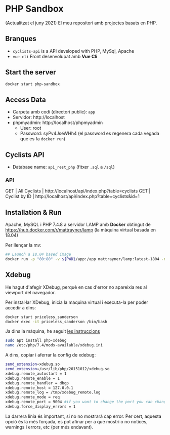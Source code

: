 # PHP Sandbox
(Actualitzat el juny 2021)
El meu repositori amb projectes basats en PHP.

## Branques
- `cyclists-api` is a API developed with PHP, MySql, Apache
- `vue-cli` Front desenvolupat amb **Vue Cli**

## Start the server
```bash
docker start php-sandbox
```

## Access Data
- Carpeta amb codi (directori public): `app`
- Servidor: http://localhost
- phpmyadmin: http://localhost/phpmyadmin
  - User: root
  - Password:  syPv4JseWHh4  (el password es regenera cada vegada que es fa `docker run`)

## Cyclists API
- Database name: `api_rest_php` (fitxer `.sql` a `/sql`)

### API

GET | All Cyclists | http://localhost/api/index.php?table=cyclists
GET | Cyclist by ID | http://localhost/api/index.php?table=cyclists&id=1

## Installation & Run
Apache, MySQL i PHP 7.4.8 a servidor LAMP amb **Docker** obtingut de https://hub.docker.com/r/mattrayner/lamp (la màquina virtual basada en 18.04)

Per llençar la mv:
```bash
## Launch a 18.04 based image
docker run -p "80:80" -v ${PWD}/app:/app mattrayner/lamp:latest-1804 -name php-sandbox
```

## Xdebug
He hagut d'afegir XDebug, perquè en cas d'error no apareixia res al viewport del navegador.

Per instal·lar XDebug, inicia la maquina virtual i executa-la per poder accedir a dins:

```bash
docker start priceless_sanderson
docker exec -it priceless_sanderson /bin/bash
```

Ja dins la màquina, he seguit [les instruccions](https://stackoverflow.com/questions/53133005/how-to-install-xdebug-on-ubuntu)

```bash
sudo apt install php-xdebug
nano /etc/php/7.4/mods-available/xdebug.ini
```

A dins, copiar i aferrar la config de xdebug:

```bash
zend_extension=xdebug.so
zend_extension=/usr/lib/php/20151012/xdebug.so
xdebug.remote_autostart = 1
xdebug.remote_enable = 1
xdebug.remote_handler = dbgp
xdebug.remote_host = 127.0.0.1
xdebug.remote_log = /tmp/xdebug_remote.log
xdebug.remote_mode = req
xdebug.remote_port = 9004 #if you want to change the port you can change
xdebug.force_display_errors = 1
```
La darrera línia és important, si no no mostrarà cap error. Per cert, aquesta opció és la més forçada, es pot afinar per a que mostri o no notices, warnings i errors, etc (per més endavant).